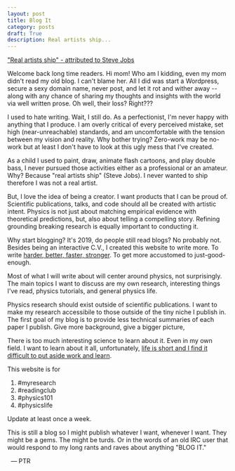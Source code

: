 ```yaml
---
layout: post
title: Blog It
category: posts
draft: True
description: Real artists ship...
---
```


["Real artists ship" - attributed to Steve Jobs][RealArist]

Welcome back long time readers. Hi mom! Who am I kidding, even my mom didn't read my old blog. I can't blame her. All I did was start a Wordpress, secure a sexy domain name, never post, and let it rot and wither away -- along with any chance of sharing my thoughts and insights with the world via well written prose. Oh well, their loss? Right???

I used to hate writing. Wait, I still do. As a perfectionist, I'm never happy with anything that I produce. I am overly critical of every perceived mistake, set high (near-unreachable) standards, and am uncomfortable with the tension between my vision and reality. Why bother trying? Zero-work may be no-work but at least I don't have to look at this ugly mess that I've created.

As a child I used to paint, draw, animate flash cartoons, and play double bass, I never pursued those activities either as a professional or an amateur. Why? Because "real artists ship" (Steve Jobs). I never wanted to ship therefore I was not a real artist.

But, I love the idea of being a creator. I want products that I can be proud of. Scientific publications, talks, and code should all be created with artistic intent. Physics is not just about matching empirical evidence with theoretical predictions, but, also about telling a compelling story. Refining grounding breaking research is equally important to conducting it.

Why start blogging? It's 2019, do people still read blogs? No probably not. Besides being an interactive C.V., I created this website to write more. To write [harder, better, faster, stronger][DaftPunk]. To get more accustomed to just-good-enough. 

Most of what I will write about will center around physics, not surprisingly. The main topics I want to discuss are my own research, interesting things I've read, physics tutorials, and general physics life.

Physics research should exist outside of scientific publications. I want to make my research accessibile to those outside of the tiny niche I publish in. The first goal of my blog is to provide less technical summaries of each paper I publish. Give more background, give a bigger picture,

There is too much interesting science to learn about it. Even in my own field. I want to learn about it all, unfortunately, [life is short and I find it difficult to put aside work and learn][aintnobodygottimeforthat].

This website is for
1. #myresearch
2. #readingclub
3. #physics101
4. #physicslife

Update at least once a week.

This is still a blog so I might publish whatever I want, whenever I want. They might be a gems. The might be turds. Or in the words of an old IRC user that would respond to my long rants and raves about anything "BLOG IT."

&nbsp;&nbsp;&mdash; PTR

[RealArist]: https://goinswriter.com/you-must-ship/
[DaftPunk]: https://www.youtube.com/watch?v=gAjR4_CbPpQ
[aintnobodygottimeforthat]: https://www.youtube.com/watch?v=6gLMSf4afzo